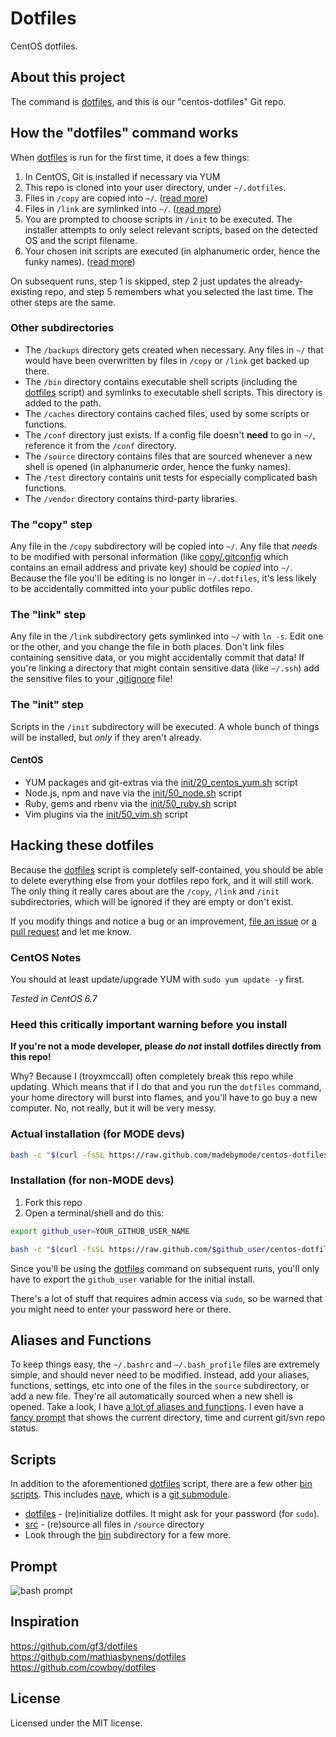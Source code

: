 # Dotfiles

CentOS dotfiles.

## About this project

The command is [dotfiles][dotfiles], and this is our "centos-dotfiles" Git repo.

[dotfiles]: bin/dotfiles

## How the "dotfiles" command works

When [dotfiles][dotfiles] is run for the first time, it does a few things:

1. In CentOS, Git is installed if necessary via YUM
1. This repo is cloned into your user directory, under `~/.dotfiles`.
1. Files in `/copy` are copied into `~/`. ([read more](#the-copy-step))
1. Files in `/link` are symlinked into `~/`. ([read more](#the-link-step))
1. You are prompted to choose scripts in `/init` to be executed. The installer attempts to only select relevant scripts, based on the detected OS and the script filename.
1. Your chosen init scripts are executed (in alphanumeric order, hence the funky names). ([read more](#the-init-step))

On subsequent runs, step 1 is skipped, step 2 just updates the already-existing repo, and step 5 remembers what you selected the last time. The other steps are the same.

### Other subdirectories

* The `/backups` directory gets created when necessary. Any files in `~/` that would have been overwritten by files in `/copy` or `/link` get backed up there.
* The `/bin` directory contains executable shell scripts (including the [dotfiles][dotfiles] script) and symlinks to executable shell scripts. This directory is added to the path.
* The `/caches` directory contains cached files, used by some scripts or functions.
* The `/conf` directory just exists. If a config file doesn't **need** to go in `~/`, reference it from the `/conf` directory.
* The `/source` directory contains files that are sourced whenever a new shell is opened (in alphanumeric order, hence the funky names).
* The `/test` directory contains unit tests for especially complicated bash functions.
* The `/vendor` directory contains third-party libraries.

### The "copy" step
Any file in the `/copy` subdirectory will be copied into `~/`. Any file that _needs_ to be modified with personal information (like [copy/.gitconfig](copy/.gitconfig) which contains an email address and private key) should be _copied_ into `~/`. Because the file you'll be editing is no longer in `~/.dotfiles`, it's less likely to be accidentally committed into your public dotfiles repo.

### The "link" step
Any file in the `/link` subdirectory gets symlinked into `~/` with `ln -s`. Edit one or the other, and you change the file in both places. Don't link files containing sensitive data, or you might accidentally commit that data! If you're linking a directory that might contain sensitive data (like `~/.ssh`) add the sensitive files to your [.gitignore](.gitignore) file!

### The "init" step
Scripts in the `/init` subdirectory will be executed. A whole bunch of things will be installed, but _only_ if they aren't already.

#### CentOS
* YUM packages and git-extras via the [init/20_centos_yum.sh](init/20_centos_yum.sh) script
* Node.js, npm and nave via the [init/50_node.sh](init/50_node.sh) script
* Ruby, gems and rbenv via the [init/50_ruby.sh](init/50_ruby.sh) script
* Vim plugins via the [init/50_vim.sh](init/50_vim.sh) script

## Hacking these dotfiles

Because the [dotfiles][dotfiles] script is completely self-contained, you should be able to delete everything else from your dotfiles repo fork, and it will still work. The only thing it really cares about are the `/copy`, `/link` and `/init` subdirectories, which will be ignored if they are empty or don't exist.

If you modify things and notice a bug or an improvement, [file an issue](https://github.com/madebymode/centos-dotfiles/issues) or [a pull request](https://github.com/madebymode/centos-dotfiles/pulls) and let me know.

### CentOS Notes

You should at least update/upgrade YUM with `sudo yum update -y` first.

_Tested in CentOS 6.7_

### Heed this critically important warning before you install

**If you're not a mode developer, please _do not_ install dotfiles directly from this repo!**

Why? Because I (troyxmccall) often completely break this repo while updating. Which means that if I do that and you run the `dotfiles` command, your home directory will burst into flames, and you'll have to go buy a new computer. No, not really, but it will be very messy.

### Actual installation (for MODE devs)

```sh
bash -c "$(curl -fsSL https://raw.github.com/madebymode/centos-dotfiles/master/bin/dotfiles)" && source ~/.bashrc
```

### Installation (for non-MODE devs)

1. Fork this repo
1. Open a terminal/shell and do this:

```sh
export github_user=YOUR_GITHUB_USER_NAME

bash -c "$(curl -fsSL https://raw.github.com/$github_user/centos-dotfiles/master/bin/dotfiles)" && source ~/.bashrc
```

Since you'll be using the [dotfiles][dotfiles] command on subsequent runs, you'll only have to export the `github_user` variable for the initial install.

There's a lot of stuff that requires admin access via `sudo`, so be warned that you might need to enter your password here or there.

## Aliases and Functions
To keep things easy, the `~/.bashrc` and `~/.bash_profile` files are extremely simple, and should never need to be modified. Instead, add your aliases, functions, settings, etc into one of the files in the `source` subdirectory, or add a new file. They're all automatically sourced when a new shell is opened. Take a look, I have [a lot of aliases and functions](source). I even have a [fancy prompt](source/50_prompt.sh) that shows the current directory, time and current git/svn repo status.

## Scripts
In addition to the aforementioned [dotfiles][dotfiles] script, there are a few other [bin scripts](bin). This includes [nave](https://github.com/isaacs/nave), which is a [git submodule](vendor).

* [dotfiles][dotfiles] - (re)initialize dotfiles. It might ask for your password (for `sudo`).
* [src](link/.bashrc#L8-18) - (re)source all files in `/source` directory
* Look through the [bin](bin) subdirectory for a few more.

## Prompt


![bash prompt](https://cldup.com/aXKm0MbHVW-2000x2000.png)

## Inspiration
<https://github.com/gf3/dotfiles>  
<https://github.com/mathiasbynens/dotfiles>  
<https://github.com/cowboy/dotfiles>

## License

Licensed under the MIT license.  
